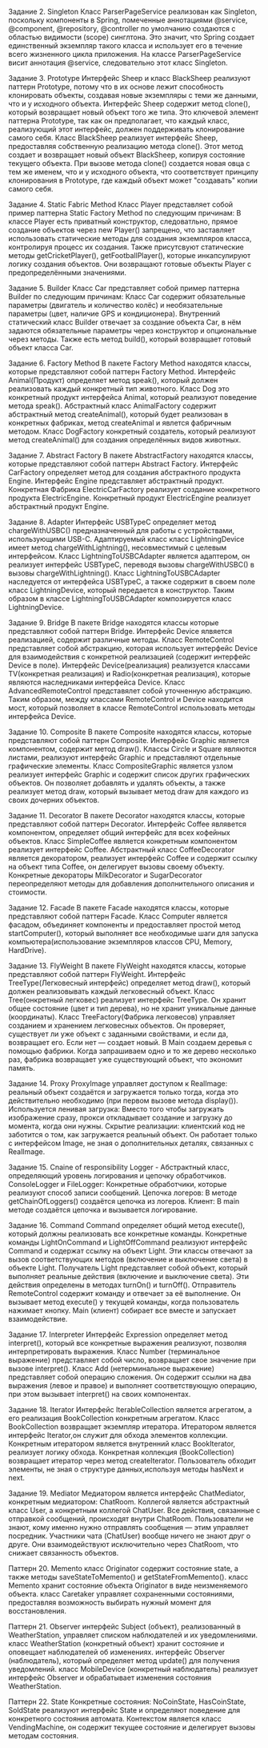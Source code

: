 ﻿Задание 2. Singleton
Класс ParserPageService реализован как Singleton, поскольку компоненты в Spring, помеченные аннотациями @service, @component, @repository, @controller по умолчанию создаются с областью видимости (scope) синглтона.
Это значит, что Spring создает единственный экземпляр такого класса и использует его в течение всего жизненного цикла приложения.
На классе ParserPageService висит аннотация @service, следовательно этот класс Singleton.


Задание 3. Prototype
Интерфейс Sheep и класс BlackSheep реализуют паттерн Prototype, потому что в их основе лежит способность клонировать объекты, создавая новые экземпляры с теми же данными, что и у исходного объекта. 
Интерфейс Sheep содержит метод clone(), который возвращает новый объект того же типа. Это ключевой элемент паттерна Prototype, так как он предполагает, что каждый класс, реализующий этот интерфейс, должен поддерживать клонирование самого себя. 
Класс BlackSheep реализует интерфейс Sheep, предоставляя собственную реализацию метода clone(). Этот метод создает и возвращает новый объект BlackSheep, копируя состояние текущего объекта.
При вызове метода clone() создается новая овца с тем же именем, что и у исходного объекта, что соответствует принципу клонирования в Prototype, где каждый объект может "создавать" копии самого себя.


Задание 4. Static Fabric Method
Класс Player представляет собой пример паттерна Static Factory Method по следующим причинам:
В классе Player есть приватный конструктор, следоватльно, прямое создание объектов через new Player() запрещено, что заставляет использовать статические методы для создания экземпляров класса, контролируя процесс их создания.
Также присутсвуют статические методы getCricketPlayer(), getFootballPlayer(), которые инкапсулируют логику создания объектов. Они возвращают готовые объекты Player с предопределёнными значениями.


Задание 5. Builder
Класс Car представляет собой пример паттерна Builder по следующим причинам:
Класс Car содержит обязательные параметры (двигатель и количество колёс) и необязательные параметры (цвет, наличие GPS и кондиционера).
Внутренний статический класс Builder отвечает за создание объекта Car, в нём задаются обязательные параметры через конструктор и опциональные через методы. 
Также есть метод build(), который возвращает готовый объект класса Car. 


Задание 6. Factory Method
В пакете Factory Method находятся классы, которые представляют собой паттерн Factory Method.
Интерфейс Animal(Продукт) определяет метод speak(), который должен реализовать каждый конкретный тип животного.
Класс Dog это конкретный продукт интерфейса Animal, который реализуют поведение метода speak().
Абстрактный класс AnimalFactory содержит абстрактный метод createAnimal(), который будет реализован в конкретных фабриках, метод createAnimal и явлется фабричным методом.
Класс DogFactory конкретный создатель, который реализуют метод createAnimal() для создания определённых видов животных.


Задание 7. Abstract Factory
В пакете AbstractFactory находятся классы, которые представляют собой паттерн Abstract Factory.
Интерфейс CarFactory определяет метод для создания абстрактного продукта Engine.
Интерфейс Engine представляет абстрактный продукт.
Конкретная Фабрика ElectricCarFactory реализует создание конкретного продукта ElectricEngine.
Конкретный продукт ElectricEngine реализует абстрактный продукт Engine.


Задание 8. Adapter
Интерфейс USBTypeC определяет метод chargeWithUSBC() предназначенный для работы с устройствами, использующими USB-C.
Адаптируемый класс класс LightningDevice имеет метод chargeWithLightning(), несовместимый с целевым интерфейсом.
Класс LightningToUSBCAdapter является адаптером, он реализует интерфейс USBTypeC, переводя вызовы chargeWithUSBC() в вызовы chargeWithLightning().
Класс LightningToUSBCAdapter наследуется от интерфейса USBTypeC, а также содержит в своем поле класс LightningDevice, который передается в конструктор.
Таким образом в классе LightningToUSBCAdapter композируется класс LightningDevice.


Задание 9. Bridge
В пакете Bridge находятся классы которые представляют собой паттерн Bridge.
Интерфейс Device ялвяется реализацией, содержит различные методы.
Класс RemoteControl представляет собой абстракцию, которая использует интерфейс Device для взаимодействия с конкретной реализацией (содержит интерфейс Device в поле).
Интерфейс Device(реализация) реализуется классами TV(конкретная реализация) и Radio(конкретная реализация), которые являются наследниками интерфейса Device.
Класс AdvancedRemoteControl представялет собой уточненную абстракцию. Таким образом, между классами RemoteControl и Device находится мост, который позволяет в классе RemoteControl использовать методы интерфейса Device.


Задание 10. Composite
В пакете Composite находятся классы, которые представляют собой паттерн Composite.
Интерфейс Graphic является компонентом, содержит метод draw().
Классы Circle и Square являются листами, реализуют интерфейс Graphic и представляют отдельные графические элементы. 
Класс CompositeGraphic является узлом реализует интерфейс Graphic и содержит список других графических объектов. Он позволяет добавлять и удалять объекты, а также реализует метод draw, который вызывает метод draw для каждого из своих дочерних объектов.


Задание 11. Decorator
В пакете Decorator находятся классы, которые представляют собой паттерн Decorator.
Интерфейс Coffee являвется компонентом, определяет общий интерфейс для всех кофейных объектов.
Класс SimpleCoffee является конкретным компонентом реализует интерфейс Coffee.
Абстрактный класс CoffeeDecorator является декоратором, реализует интерфейс Coffee и содержит ссылку на объект типа Coffee, он делегирует вызовы своему объекту.
Конкретные декораторы MilkDecorator и SugarDecorator переопределяют методы для добавления дополнительного описания и стоимости.


Задание 12. Facade
В пакете Facade находятся классы, которые представляют собой паттерн Facade.
Класс Computer является фасадом, объединяет компоненты и предоставляет простой метод startComputer(), который выполняет все необходимые шаги для запуска компьютера(использование экземпляров классов CPU, Memory, HardDrive).


Задание 13. FlyWeight
В пакете FlyWeight находятся классы, которые представляют собой паттерн FlyWeight.
Интерфейс TreeType(Легковесный интерфейс) определяет метод draw(), который должен реализовывать каждый легковесный объект.
Класс Tree(онкретный легковес) реализует интерфейс TreeType. Он хранит общее состояние (цвет и тип дерева), но не хранит уникальные данные (координаты).
Класс TreeFactory(Фабрика легковесов) управляет созданием и хранением легковесных объектов. Он проверяет, существует ли уже объект с заданными свойствами, и если да, возвращает его. Если нет — создает новый.
В Main создаем деревья с помощью фабрики. Когда запрашиваем одно и то же дерево несколько раз, фабрика возвращает уже существующий объект, что экономит память.


Задание 14. Proxy
ProxyImage управляет доступом к RealImage: реальный объект создаётся и загружается только тогда, когда это действительно необходимо (при первом вызове метода display()).
Используется ленивая загрузка: Вместо того чтобы загружать изображение сразу, прокси откладывает создание и загрузку до момента, когда они нужны. 
Скрытие реализации: клиентский код не заботится о том, как загружается реальный объект. Он работает только с интерфейсом Image, не зная о дополнительных деталях, связанных с RealImage.


Задание 15. Cnaine of responsibility
Logger - Абстрактный класс, определяющий уровень логирования и цепочку обработчиков.
ConsoleLogger и FileLogger: Конкретные обработчики, которые реализуют способ записи сообщений.
Цепочка логеров: В методе getChainOfLoggers() создаётся цепочка из логеров.
Клиент: В main методе создаётся цепочка и вызывается логирование.


Задание 16. Command
Command определяет общий метод execute(), который должны реализовать все конкретные команды.
Конкретные команды LightOnCommand и LightOffCommand реализуют интерфейс Command и содержат ссылку на объект Light. Эти классы отвечают за вызов соответствующих методов (включение и выключение света) в объекте Light.
Получатель Light представляет собой объект, который выполняет реальные действия (включение и выключение света). Эти действия определены в методах turnOn() и turnOff().
Отправитель RemoteControl содержит команду и отвечает за её выполнение. Он вызывает метод execute() у текущей команды, когда пользователь нажимает кнопку.
Main (клиент) собирает все вместе и запускает взаимодействие.


Задание 17. Interpreter
Интерфейс Expression определяет метод interpret(), который все конкретные выражения реализуют, позволяя интерпретировать выражения.
Класс Number (терминальное выражение) представляет собой число, возвращает свое значение при вызове interpret().
Класс Add (нетерминальное выражение) представляет собой операцию сложения. Он содержит ссылки на два выражения (левое и правое) и выполняет соответствующую операцию, при этом вызывает interpret() на своих компонентах.


Задание 18. Iterator
Интерфейс IterableCollection является агрегатом, а его реализация BookCollection конкретным агрегатом.
Класс BookCollection возвращает экземпляр итератора.
Итератором является интерфейс Iterator,он служит для обхода элементов коллекции.
Конкретным итератором является внутренний класс BookIterator, реализует логику обхода.
Конкретная коллекция (BookCollection) возвращает итератор через метод createIterator.
Пользователь обходит элементы, не зная о структуре данных,используя методы hasNext и next.


Задание 19. Mediator
Медиатором является интерфейс ChatMediator, конкретным медиатором: ChatRoom.
Коллегой является абстрактный класс User, а конкретным коллегой ChatUser.
Все действия, связанные с отправкой сообщений, происходят внутри ChatRoom. 
Пользователи не знают, кому именно нужно отправлять сообщения — этим управляет посредник.
Участники чата (ChatUser) вообще ничего не знают друг о друге. Они взаимодействуют исключительно через ChatRoom, что снижает связанность объектов.


Паттерн 20. Memento
класс Originator содержит состояние state, а также методы saveStateToMemento() и getStateFromMemento().
класс Memento хранит состояние объекта Originator в виде неизменяемого объекта.
класс Caretaker управляет сохраненными состояниями, предоставляя возможность выбирать нужный момент для восстановления.


Паттерн 21. Observer
интерфейс Subject (объект), реализованный в WeatherStation, управляет списком наблюдателей и их уведомлениями.
класс WeatherStation (конкретный объект) хранит состояние и оповещает наблюдателей об изменениях.
интерфейс Observer (наблюдатель), который определяет метод update() для получения уведомлений.
класс MobileDevice (конкретный наблюдатель) реализует интерфейс Observer и обрабатывает изменения состояния WeatherStation.


Паттерн 22. State 
Конкретные состояния: NoCoinState, HasCoinState, SoldState реализуют интерфейс State и определяют поведение для конкретного состояния автомата.
Контекстом является класс VendingMachine, он содержит текущее состояние и делегирует вызовы методам состояния.



